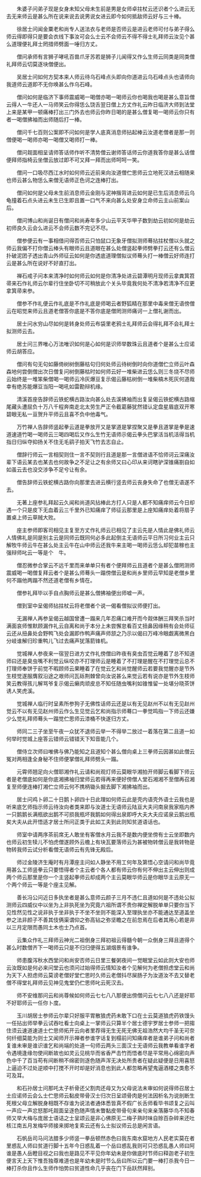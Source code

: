 <!-- { "loadSidebar": true } -->
　　朱婆子问弟子现是女身未知父母未生前是男是女师卓拄杖云还识者个么进云无去无来师云是甚么所在说来说去说男说女进云即今如何抵敌师云好与三十棒。

　　徐居士问闻金粟老和尚专人送法衣与老师是否师云是进云老师可付与弟子得么师云得即得只是要会衣线下事汝可会么士云不会师云不得不得士礼拜师云汝见个甚么道理便礼拜士罔措师劈面一唾归方丈。

　　僧问承师有言狮子哮吼百兽爪牙苏若是狮子儿闻得又作么生师云同类是同类僧礼拜师云切莫逐块僧便出。

　　吴居士问如何方契本来人师云待乌石峰点头即向你道进云乌石峰点头也请师向我道师云道即不无你唤甚么作乌石峰。

　　僧问如何是临济下事师震威喝一喝僧亦喝一喝师云你也喝我也喝是甚么意旨僧云得人一牛还人一马师笑云你得恁么饶舌翌日僧上方丈作礼云昨日临济大师到法堂上来是某甲一顿痛棒打出三门外去也师云你昨日喝的是甚么僧复喝一喝师云你只有者一喝僧拂袖而出师随后打一棒。

　　僧问千七百则公案即不问如何是学人底真消息师拈起棒云汝道老僧者是那一则僧便喝一喝师亦喝一喝僧又喝师打一棒。

　　僧问觌面相呈请师答话师作听不清势僧云谢师答话师云你道我答你是甚么话僧便拜师指椅云坐僧云放过即不可又拜一拜而出师呵呵一笑。

　　僧问一口吸尽西江水时如何师云近前来向汝道僧伫思师云立地死汉进云相随来也师云甚么物恁么来僧无语师正色诃之连棒打出。

　　僧问如何是父母未生前消息师云金刚与泥神揩背进云如何是已生后消息师云乌龟撞着石点头进云未生已生即且置一口气不来向甚么处安身立命师云主山前案山后。

　　僧问博山和尚诞日有僧问和尚寿年多少山云平天华甲子数到劫云初如何是劫云初师良久云会么进云不会师云数不完记不尽。

　　僧参便云有一事相借问得否师云只怕鼠口无象牙僧拟测师蓦拈拄杖僧以头就之师云我偏不打你僧云棒头有眼师云且道眼在甚么处僧竖起拳师劈拳打云还有么僧云扑破泥团子透出青山外师征云如何是你透底道理僧拟议师蓦头打一棒僧云好师连打云是甚么所在说好不好直打出。

　　禅石戒子问本来清净时如何师云如何是你清净处进云碧潭明月现师云拿粪箕笤帚来石作礼师云尔辈行住坐卧切不可稍放此个关头毕竟我何处不清净若清净不应更拿箕帚来参。

　　僧参不作礼便云作礼底是不作礼底是师喝云者野狐精在那里中毒来僧无语傍僧云在昭觉来师云且道老僧答你底是不答你底是僧罔测师痛诃一上僧礼谢而出。

　　居士问水穷山尽如何是转身处师云布袋里老鸦士礼拜师云会得礼拜不会礼拜士拟测师云去。

　　居士问三界唯心万法唯识如何是心如何是识师举数珠云且道者个是甚么士应诺师云胡答应。

　　僧问有句无句如藤倚树树倒藤枯句归何处师云待树倒时向你道僧伫立师云叶森森地何尝倒僧出次日僧复问树倒藤枯时如何师云好一堆柴进云恁么则三冬烧不尽师云始终是一堆笨柴僧喝一喝师云冷灰爆豆复示偈云藤枯树倒一堆柴槁木死灰何道哉幸有绝苏能爆豆当阳一喝吼如雷勘辩机缘。

　　清溪首座告辞师云铁蛇横古路汝向甚么处去溪拂袖而出复呈偈云铁蛇横古路缩尾藏头遭屈负十万八千程奔南走北太劳生严正令截葛藤犹然错认定盘星眉底双开寒碧眼无私一亘贺升平师云且喜不负中他毒气。

　　万竹禅人告辞师竖起拳云道是拳放开又是掌道是掌捏聚又是拳且道掌是拳是速道速道竹喝一喝师云三喝四喝后又作么生竹无语师示偈云拳头巴掌活当机活得当机指日归纵夺抑扬关不住无毛鹞子拍天飞竹去志自止。

　　僧辞行师云一言相契则住一言不契则行且道是那一言僧进语不恰师诃云深痛汝辈下语云某去也某去也何故争之不足让之有余师又曰心印从来诃瞎驴深锥痛劄自如如虽云去也没交涉争不足兮让有余。

　　僧告辞师云铁蛇横古路你向那里去进云横行竖去师云丧身失命了也僧无语遂不去。

　　无著上座参礼拜起云久闻和尚道风拈棒此方打人只是人都不知痛痒师云今日却遇一个只是皮下无血着云三千里外已知痛痒了师征云那里是上座知痛痒处着将扇子置桌上师云草贼大败。

　　座主参师即客司相见主复至方丈作礼师云已相见了主云先是人情此是佛礼师云人情佛礼是同是别主云是同师云既同何必多此起倒主无语师云平日所习何业主云只解牧牛师云牛在甚么处主云牛在山中师云还我牛来主喝一喝师云恁么却犯苗稼也主强辩师叱云一等是个　牛。

　　僧忍微参合掌云不远千里而来单单只有者个便拜师云且道者个是甚么僧罔测师震威喝一喝僧复拜云者个是甚么师蓦头一蹋傍僧云是和尚乡里师云早知是老僧乡里何不蹋他两蹋不然还道老僧有乡情在。

　　僧参礼拜毕以手自点胸师云是甚么僧拂袖便出师嘘一声。

　　僧到室中呈偈师拈拄杖云将老僧者个说一偈看僧拟议师便打出。

　　无漏禅人再参呈偈云越国曾遭一蹋来几年忍痛口难开而今觌体酬三拜笑杀当时满面哀师惟默顾漏作礼云自离和尚于本分上未尝懈怠看百丈扭鼻因缘稍有会处师征云还从扭鼻处会野鸭飞处会漏即作鸭声痛声师颔之乃示以偈曰万峰冷眼觑离微黑白分岐谁解归珍重鸭儿飞过去痛声犹落箭锋机。

　　觉城禅人参夜来一宿翌日进方丈作礼傍僧曰昨夜有臭虫否觉云睡着了总不知道师曰还是臭虫嘴不利觉云纵咬亦不打理师云是睡着了不打理是醒在不打理觉云总不打理师奉饼于前觉不暇顾师云果睡着了在觉云乞和尚觉醒师云若要我觉醒亦是节外生枝觉遂服膺叙沿途之艰师问瓦砾荆棘曾向汝说甚么来觉云若有说亦是节外生枝师笑云教得孩儿解骂爷复示偈云癞肉顽皮总不知任随虫嘴利如锥惟留一处堪分晓茶饼诱人笑虎溪。

　　觉城禅人临行时呈素所参狗子无佛性话师云还是以有无见赵州不以有无见赵州觉云不以有无见赵州师云作么生见觉云乞和尚指示师蓦口一拳觉鸣指一下师云还嫌少么觉礼拜师蓦头一蹋觉伫思师云漆桶不快遂归方丈。

　　师同二三子坐至午夜一众犹不退师云举一不得举二放过一着落在第二且道一如何举时觉城上座答云错师云错错天下知音能几个。

　　僧侍立次师曰唯佛与佛乃能知之且道知个甚么僧向桌上三拳师云因甚如此僧云冤对两相逢全身秘不住师便掌僧礼拜师劈头一蹋。

　　元霄师翘足向火僧耶湘作礼云请和尚观灯师云莫眼华湘拍开师脚云看脚下师云者是老僧底如何是你底湘拂袖归堂师云若得再来便好傍僧人堂石湘湘不至僧再召湘复至师便连棒打湘伫立师云何不携柄锄头掘去脚下湘拂袖而出。

　　居士问鸡卜卵二十日鹅卜卵四十日此理如何师云此是壳内语壳外语士云我也是听来底乞师指示师云待汝向者类来即与汝道士无语师云陆亘大夫问南泉我家瓶内养一只鹅鹅长满瓶欲出鹅不可损我瓶坏我鹅如何得出泉即呼大夫大夫应诺泉云鹅出瓶矣大夫从此开悟适才居士所问正类于此如工夫到此则知贫道语话也。

　　师室中请两序茶前席无人敢坐有客僧水月云我不是数内便坐傍有士云坐即数内也师云初生犊儿不怕虎僧遂顾外云檐上有块瓦要落师云为甚被物转僧云是我转物是物转我师云试分析看僧无语师云有先锋无殿后。

　　师过金陵济生庵时有月潭座主问如人静坐不用工何年及第悟心空请问和尚毕竟用甚么工师竖拳云只要悟得者个主云者个各人都有师云你有何不伸出主云伸出则成两个师云那里是你一个主竖起拳师云却成两个主云莫眼华师云是你眼华主云原无一个两个师云一等是个座主见解。

　　善长冯公问近日多执坐者是甚么意师云颜子三月不违仁且道如何是不违处公拟测师云四威仪中以坐为上非执死坐为究竟六祖所谓不贵你禅定解脱单单只要你当下见性然见性之说非执于坐非执于不坐不坐则不能深入至理执坐亦不能通达至道盖坐参之法非颜子不善其伎俩渠谓仰之弥高钻之弥坚瞻之在前忽焉在后者其用心若是非以三月定限而愚同土木也士乃点首。

　　云集众作礼三拜师云神光二祖倒身三拜初祖云得髓今朝一众倒身三拜且道得个甚么时数僧齐下一喝师云只是不归归便得五湖烟景有谁争。

　　师患腹泻秋水西堂问和尚安否师云日里三餐粥夜间一觉眠堂云如此则大安也师云汝既如是何必来问堂云也须问过始得师云情知汝者个见解何为老僧担虑堂云和尚为天下人担虑师云莫谤老僧好堂伫思时久师云老僧抖尽屎肠子为汝道汝不去又替老僧不得堂礼拜师云见神见鬼堂仍伫思师叱云死汉去。

　　师不安维那问云和尚尊候如何师云七七八八那便出傍僧问云七七八八还是好耶不好耶师云一任你卜度。

　　玉川胡居士参师云尔辈只好服平胃散狼虎药未敢下口在士云莫道狼虎药铁馒头一任拈出师举拳云试吞吐看士向桌上一掌师云只算半个居士德宇罗居士参师一把搊住须云速道速道士伫思师拓开云向者里荐得无生无死无佛无祖浩然大均千圣无可奈何纤细莫能为则士又闻师开示禅者参谁字话复到榻前问知痛痒者是谁弟子问和尚者复谁未审是谁识谁乞和尚端的处道一句师云两头三面汉士无语师云我教单看谁字者令遇境逢缘勿使间断故也如灵云见桃华而省香严击竹而悟者尽是平常用心绵密向声色中千了百当苟有间断稍不绵密则逐色随声浑无决处所贵者在疑此疑便是日用喜怒上逼迫不过处逆顺中打搅不开时却是好消息也到此人都忽略再望鬼逼酒楼之类愈不可及耳。

　　和石孙居士问那吒太子析骨还父割肉还母又为父母说法未审如何说得师召居士士应诺师云会么士伫思师云黏皮带骨汉士归次日呈颂骨肉是何法因析名为说剖断生死根父母立解脱身相既不存谁为说法者通体悉皆真不假广长舌师看毕书颂复之云叫一声应一声忿怒那吒觌面呈逐色随声情未瞥黏皮带骨句来亲句来亲落藤华鸟不知春师又举大梅与庞居士语诘之士呈颂云是非心佛原无二梅子熟时味自赊百杂碎来还吐核江南五月发梅华师接来掷地复索云还有么士拟议师云总是闲言语。

　　石帆岳司马问法腊多少师竖一拳岳顿然赤色曰我东南水窟地方人民老实莫在者里惑乱人师曰贫道行脚十五年今日惑乱着一个岳曰惑乱我则可只恐惑乱愚人师曰阿谁是愚人岳瞪目视之曰我也是路见不平见你年幼未是你做底时节师曰释迦老子初生便言天上天下惟吾独尊难道也是年幼未是时节么岳曰所以云门要一棒打杀我今日一棒打杀你且作么生师作怕势曰贫道性命几乎丧在门下岳跃然拜别。

